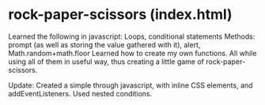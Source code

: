 # rock-paper-scissors (index.html)
Learned the following in javascript:
Loops, conditional statements
Methods: prompt (as well as storing the value gathered with it), alert, 	Math.random+math.floor
Learned how to create my own functions.
All while using all of them in useful way, thus creating a little game of rock-paper-scissors.

Update:
Created a simple through javascript, with inline CSS elements, and addEventListeners.
Used nested conditions.
